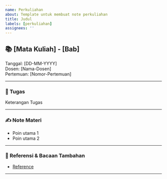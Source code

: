 ```yaml
---
name: Perkuliahan
about: Template untuk membuat note perkuliahan
title: Judul
labels: [perkuliahan]
assignees: ''
---
```


## 📚 [Mata Kuliah] - [Bab]
Tanggal: [DD-MM-YYYY]  
Dosen: [Nama-Dosen]  
Pertemuan: [Nomor-Pertemuan]  

---

### 📝 Tugas 
Keterangan Tugas

---

### ✍️ Note Materi
- Poin utama 1
- Poin utama 2

---

### 📎 Referensi & Bacaan Tambahan
- [Reference](#)

---
